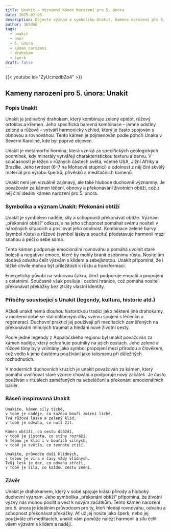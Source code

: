 ```yaml
---
title: Unakit – Významný Kámen Narození pro 5. února
date: 2025-02-05
description: Objevte význam a symboliku Unakit, kamene narození pro 5. února, který symbolizuje Překonání obtíží. Přečtěte si legendy a inspirující příběhy.
author: 365dnů
tags:
  - unakit
  - únor
  - 5. února
  - kámen narození
  - drahokam
  - šperk
draft: false
---
```


{{< youtube id="ZyUcmzdbZo4" >}}

## Kameny narození pro 5. února: Unakit

### Popis Unakit

Unakit je jedinečný drahokam, který kombinuje zelený epidot, růžový ortoklas a křemen. Jeho specifická barevná kombinace – jemné odstíny zelené a růžové – vytváří harmonický vzhled, který je často spojován s obnovou a rovnováhou. Tento kámen je pojmenován podle pohoří Unaka v Severní Karolíně, kde byl poprvé objeven.

Unakit je metamorfní hornina, která vzniká za specifických geologických podmínek, kdy minerály vytvářejí charakteristickou texturu a barvu. V současnosti je těžen v různých částech světa, včetně USA, Jižní Afriky a Brazílie. Jeho tvrdost (6–7 na Mohsově stupnici) a odolnost z něj činí skvělý materiál pro výrobu šperků, přívěsků a meditačních kamenů.

Unakit není jen vizuálně zajímavý, ale také hluboce duchovně významný. Je považován za kámen léčení, obnovy a překonávání životních obtíží, což z něj činí ideální kámen narození pro 5. února.

### Symbolika a význam Unakit: Překonání obtíží

Unakit je symbolem naděje, síly a schopnosti překonávat obtíže. Význam „překonání obtíží“ odkazuje na jeho schopnost pomáhat svému nositeli v náročných situacích a posilovat jeho odolnost. Kombinace zelené barvy (symbol růstu) a růžové (symbol lásky a soucitu) představuje harmonii mezi snahou a péčí o sebe sama.

Tento kámen podporuje emocionální rovnováhu a pomáhá uvolnit staré bolesti a negativní emoce, které by mohly bránit osobnímu růstu. Nositelům dodává odvahu čelit výzvám s klidem a sebejistotou. Unakit připomíná, že i těžké chvíle mohou být příležitostí k růstu a transformaci.

Energeticky působí na srdcovou čakru, čímž podporuje empatii a propojení s ostatními. Současně však posiluje i osobní hranice, což pomáhá nositeli překonávat překážky bez ztráty vlastní identity.

### Příběhy související s Unakit (legendy, kultura, historie atd.)

Ačkoli unakit nemá dlouhou historickou tradici jako některé jiné drahokamy, v moderní době se stal oblíbeným díky svému spojení s léčením a regenerací. Duchovní praktici jej používají při meditacích zaměřených na překonávání minulých traumat a hledání nové životní cesty.

Podle jedné legendy z Appalačského regionu byl unakit považován za kámen naděje, který ochraňuje poutníky na jejich cestách. Jeho zelené a růžové tóny byly vnímány jako symbol propojení mezi přírodou a člověkem, což vedlo k jeho častému používání jako talismanu při důležitých rozhodnutích.

V moderních duchovních kruzích je unakit považován za kámen, který pomáhá uvolňovat staré vzorce chování a podporuje nový začátek. Je často používán v rituálech zaměřených na sebeléčení a překonání emocionálních bariér.

### Báseň inspirovaná Unakit

```
Unakite, kámen síly tiché,  
v tobě je naděje, co každou bouři zmírní liché.  
Tvá růžová láska a zelený klid,  
v tobě je odvaha, co nutí žít.  

Kámen obtíží, co cestu dláždí,  
v tobě je jistota, co stíny rozráží.  
S tebou je klid i v bouřích silných,  
v tobě je světlo, co temnotu ztiší.  

Unakite, průvodče duší klidných,  
s tebou je víra v časy vždy vlídných.  
Tvůj lesk je dar, co odvahu střeží,  
v tobě je síla, co každou cestu změní.  
```

### Závěr

Unakit je drahokamem, který v sobě spojuje krásu přírody a hluboký duchovní význam. Jeho symbolika „překonání obtíží“ připomíná, že životní výzvy nás mohou posílit a vést k novým začátkům. Tento kámen narození pro 5. února je ideálním průvodcem pro ty, kteří hledají rovnováhu, odvahu a schopnost překonávat překážky. Ať už jej nosíte jako šperk, nebo jej používáte při meditacích, unakit vám pomůže nalézt harmonii a sílu čelit všem výzvám s klidem a nadějí.
